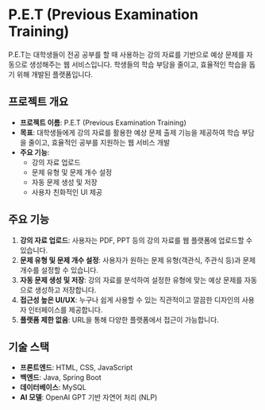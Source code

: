 # P.E.T (Previous Examination Training)

P.E.T는 대학생들이 전공 공부를 할 때 사용하는 강의 자료를 기반으로 예상 문제를 자동으로 생성해주는 웹 서비스입니다. 학생들의 학습 부담을 줄이고, 효율적인 학습을 돕기 위해 개발된 플랫폼입니다.

## 프로젝트 개요

- **프로젝트 이름**: P.E.T (Previous Examination Training)
- **목표**: 대학생들에게 강의 자료를 활용한 예상 문제 출제 기능을 제공하여 학습 부담을 줄이고, 효율적인 공부를 지원하는 웹 서비스 개발
- **주요 기능**:
  - 강의 자료 업로드
  - 문제 유형 및 문제 개수 설정
  - 자동 문제 생성 및 저장
  - 사용자 친화적인 UI 제공

## 주요 기능

1. **강의 자료 업로드**: 사용자는 PDF, PPT 등의 강의 자료를 웹 플랫폼에 업로드할 수 있습니다.
2. **문제 유형 및 문제 개수 설정**: 사용자가 원하는 문제 유형(객관식, 주관식 등)과 문제 개수를 설정할 수 있습니다.
3. **자동 문제 생성 및 저장**: 강의 자료를 분석하여 설정한 유형에 맞는 예상 문제를 자동으로 생성하고 저장합니다.
4. **접근성 높은 UI/UX**: 누구나 쉽게 사용할 수 있는 직관적이고 깔끔한 디자인의 사용자 인터페이스를 제공합니다.
5. **플랫폼 제한 없음**: URL을 통해 다양한 플랫폼에서 접근이 가능합니다.

## 기술 스택

- **프론트엔드**: HTML, CSS, JavaScript
- **백엔드**: Java, Spring Boot
- **데이터베이스**: MySQL
- **AI 모델**: OpenAI GPT 기반 자연어 처리 (NLP)

